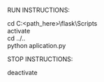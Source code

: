 RUN INSTRUCTIONS: <br>

cd C:\<path_here>\flask\Scripts <br>
activate <br>
cd ../.. <br>
python aplication.py <br>

STOP INSTRUCTIONS: <br>

deactivate
